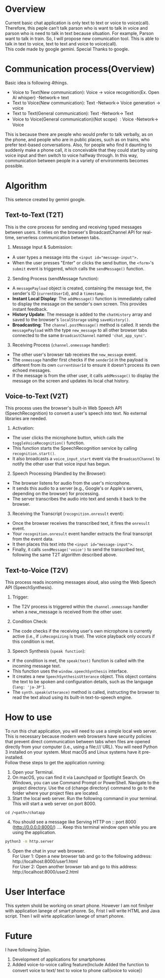 # Overview
Current basic chat application is only text to text or voice to voice(call).
Therefore, this peple can't talk parson who is want to talk in voice and parson who is need to talk in text because situation. For example, Parson want to talk in train.
So, I will propose new comunication tool. This is able to talk in text to voice, text to text and voice to voice(call).
<br>This code made by google gemini. Special Thanks to google.

# Communication process(Overview)
Basic idea is following 4things.<br>
 - Voice to Text(New communication): Voice -> voice recognition(Ex. Open AI whisper) -Network-> text <br>
 - Text to Voice(New communication): Text -Network-> Voice generation -> voice <br>
 - Text to Text(General communication): Text -Network-> Text<br>
 - Voice to Voice(General communication)(Not scope）: Voice -Network-> Voice<br>

This is because there are people who would prefer to talk verbally, as on the phone, and people who are in public places, such as on trains, who prefer text-based conversations. Also, for people who find it daunting to suddenly make a phone call, it is conceivable that they could start by using voice input and then switch to voice halfway through.
In this way, communication between people in a variety of environments becomes possible.

# Algorithm
This setence created by gemini google.
## Text-to-Text (T2T) 
This is the core process for sending and receiving typed messages between users. It relies on the browser's BroadcastChannel API for real-time, serverless communication between tabs.<br>

1. Message Input & Submission:<br>
- A user types a message into the ```<input id="message-input">.```　 <br>
- When the user presses "Enter" or clicks the send button, the ```<form>```'s ```submit``` event is triggered, which calls the ```sendMessage()``` function.　<br>

2. Sending Process (sendMessage function):<br>
- A ```messagePayload``` object is created, containing the message text, the sender's ID (```currentUserId```), and a ```timestamp```.<br>
- **Instant Local Display**: The ```addMessage()``` function is immediately called to display the message on the sender's own screen. This provides instant feedback.<br>
- **History Update**: The message is added to the ```chatHistory``` array and saved to the browser's ```localStorage``` using ```saveHistory()```.<br>
- **Broadcasting**: The ```channel.postMessage()``` method is called. It sends the ```messagePayload``` with the type ```new_message``` to all other browser tabs connected to the same ```BroadcastChannel``` named ```'chat_app_sync'```.<br>

3. Receiving Process (```channel.onmessage``` handler):<br>
- The other user's browser tab receives the ```new_message``` event.
- The ```onmessage``` handler first checks if the ```senderId``` in the payload is different from its own ```currentUserId``` to ensure it doesn't process its own echoed messages.
- If the message is from the other user, it calls ```addMessage()``` to display the message on the screen and updates its local chat history.

## Voice-to-Text (V2T)
This process uses the browser's built-in Web Speech API (SpeechRecognition) to convert a user's speech into text. No external libraries are needed.<br>

1. Activation:<br>
- The user clicks the microphone button, which calls the ```toggleVoiceRecognition()``` function.<br>
- This function starts the SpeechRecognition service by calling ```recognition.start()```.<br>
- It also broadcasts a ```voice_input_start``` event via the ```BroadcastChannel``` to notify the other user that voice input has begun.<br>

2. Speech Processing (Handled by the Browser):<br>
- The browser listens for audio from the user's microphone.<br>
- It sends this audio to a server (e.g., Google's or Apple's servers, depending on the browser) for processing.<br>
- The server transcribes the audio into text and sends it back to the browser.<br>

3. Receiving the Transcript (```recognition.onresult``` event):<br>
- Once the browser receives the transcribed text, it fires the ```onresult``` event.<br>
- Your ```recognition.onresult``` event handler extracts the final transcript from the event data.<br>
- It then places this text into the ```<input id="message-input">```.<br>
- Finally, it calls ```sendMessage('voice')``` to send the transcribed text, following the same T2T algorithm described above.<br>

## Text-to-Voice (T2V)
This process reads incoming messages aloud, also using the Web Speech API (SpeechSynthesis).<br>

1. Trigger:<br>
- The T2V process is triggered within the ```channel.onmessage``` handler when a new_message is received from the other user.<br>

2. Condition Check:<br>
- The code checks if the receiving user's own microphone is currently active (i.e., if ```isRecognizing``` is true). The voice playback only occurs if this condition is met.<br>

3. Speech Synthesis (```speak function```):<br>
- If the condition is met, the ```speak(text)``` function is called with the incoming message text.<br>
- This function uses the ```window.speechSynthesis``` interface.<br>
- It creates a new ```SpeechSynthesisUtterance``` object. This object contains the text to be spoken and configuration details, such as the language (```lang: 'ja-JP'```).<br>
- The ```synth.speak(utterance)``` method is called, instructing the browser to read the text aloud using its built-in text-to-speech engine.<br>


# How to use
To run this chat application, you will need to use a simple local web server. This is necessary because modern web browsers have security policies that prevent direct communication between tabs when files are opened directly from your computer (i.e., using a file:/// URL).
You will need Python 3 installed on your system. Most macOS and Linux systems have it pre-installed.
<br>Follow these steps to get the application running: <br> 
1. Open your Terminal.<br>
2. On macOS, you can find it via Launchpad or Spotlight Search.
   On Windows, you can use Command Prompt or PowerShell.
   Navigate to the project directory. Use the cd (change directory) command to go to the folder where your project files are located.<br>
3. Start the local web server. Run the following command in your terminal. This will start a web server on port 8000.
```bash:title
cd /<path>/chatapp
```
4. You should see a message like Serving HTTP on :: port 8000 (http://0.0.0.0:8000/) .... Keep this terminal window open while you are using the application.
```bash
python3 -m http.server
```
5. Open the chat in your web browser.<br>
For User 1: Open a new browser tab and go to the following address: http://localhost:8000/user1.html<br>
For User 2: Open another browser tab and go to this address: http://localhost:8000/user2.html


# User Interface
This syetem shold be working on smart phone. However I am not fimilyer with application lanege of smart phonre.
So, Frist I will write HTML and Java script. Then I will wirte application lanege of smart phonre.

# Future
I have following 2plan.<br>
1. Development of applications for smartphones
2. Added voice-to-voice calling feature(Include Added the function to convert voice to text/ text to voice to phone call(voice to voice)）



